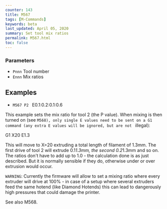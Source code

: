 ```yaml
---
counter: 143
title: M567
tags: [M-Commands] 
keywords: beta 
last_updated: April 05, 2020 
summary: Set tool mix ratios 
permalink: M567.html
toc: false 
---
```



### Parameters

* `Pnnn` Tool number
* `Ennn` Mix ratios

## Examples

* ` M567 P2  ` E0.1:0.2:0.1:0.6

This example sets the mix ratio for tool 2 (the P value). When mixing is then turned on (see ` M568), only single E values need to be sent on a G1 command (any extra E values will be ignored, but are not  ` illegal):

G1 X20 E1.3

This will move to X=20 extruding a total length of filament of 1.3mm. The first drive of tool 2 will extrude 0.1*1.3mm, the second 0.2*1.3mm and so on. The ratios don't have to add up to 1.0 - the calculation done is as just described. But it is normally sensible if they do, otherwise under or over extrusion would occur.

`WARNING`: Currently the firmware will allow to set a mixing ratio where every extruder will drive at 100% - in case of a setup where several extruders feed the same hotend (like Diamond Hotends) this can lead to dangerously high pressures that could damage the printer.

See also M568.

